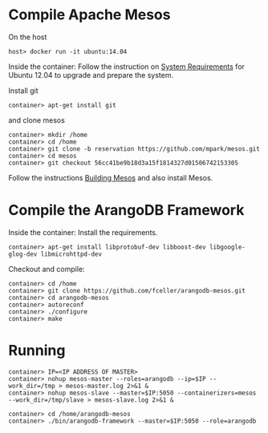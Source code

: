 # Compile Apache Mesos

On the host

    host> docker run -it ubuntu:14.04

Inside the container: Follow the instruction on
[System Requirements](http://mesos.apache.org/gettingstarted/)
for Ubuntu 12.04 to upgrade and prepare the system.

Install git

    container> apt-get install git

and clone mesos

    container> mkdir /home
    container> cd /home
    container> git clone -b reservation https://github.com/mpark/mesos.git
    container> cd mesos
    container> git checkout 56cc41be9b18d3a15f1814327d01506742153305

Follow the instructions
[Building Mesos](http://mesos.apache.org/gettingstarted/)
and also install Mesos.

# Compile the ArangoDB Framework

Inside the container: Install the requirements.

    container> apt-get install libprotobuf-dev libboost-dev libgoogle-glog-dev libmicrohttpd-dev 

Checkout and compile:

    container> cd /home
    container> git clone https://github.com/fceller/arangodb-mesos.git
    container> cd arangodb-mesos
    container> autoreconf
    container> ./configure
    container> make

# Running

    container> IP=<IP ADDRESS OF MASTER>
    container> nohup mesos-master --roles=arangodb --ip=$IP --work_dir=/tmp > mesos-master.log 2>&1 &
    container> nohup mesos-slave --master=$IP:5050 --containerizers=mesos --work_dir=/tmp/slave > mesos-slave.log 2>&1 &

    container> cd /home/arangodb-mesos
    container> ./bin/arangodb-framework --master=$IP:5050 --role=arangodb 

